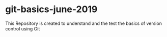 # git-basics-june-2019
This Repository is created to understand and the test the basics of version control using Git
